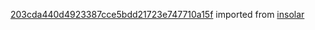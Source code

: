 [203cda440d4923387cce5bdd21723e747710a15f](https://github.com/insolar/insolar/commit/203cda440d4923387cce5bdd21723e747710a15f) imported from [insolar](https://github.com/insolar/insolar)
